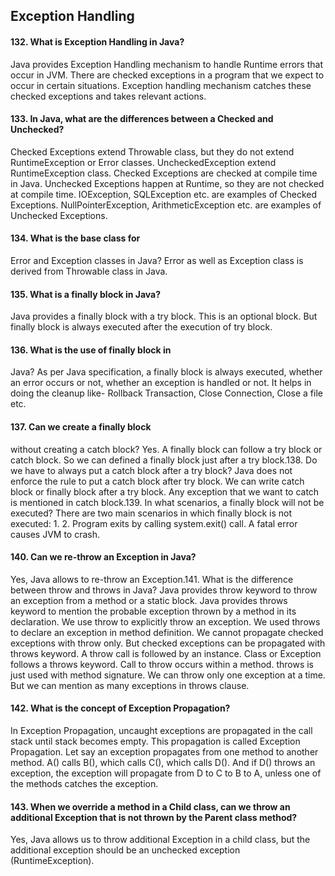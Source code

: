 ## Exception Handling
#### 132. What is Exception Handling in Java?
Java provides Exception Handling mechanism to handle Runtime errors that occur in JVM. There are checked exceptions in a program that we expect to occur in certain situations.
Exception handling mechanism catches these checked exceptions
and takes relevant actions.
#### 133. In Java, what are the differences between a Checked and Unchecked?
Checked Exceptions extend Throwable class, but they do not extend
RuntimeException or Error classes. UncheckedException extend
RuntimeException class.
Checked Exceptions are checked at compile time in Java.
Unchecked Exceptions happen at Runtime, so they are not checked
at compile time.
IOException, SQLException etc. are examples of Checked
Exceptions. NullPointerException, ArithmeticException etc. are
examples of Unchecked Exceptions.
#### 134. What is the base class for
Error and Exception classes in Java?
Error as well as Exception class is derived from Throwable class
in Java.
#### 135. What is a finally block in Java?
Java provides a finally block with a try block. This is an optional
block. But finally block is always executed after the execution of try
block.
#### 136. What is the use of finally block in
Java?
As per Java specification, a finally block is always executed,
whether an error occurs or not, whether an exception is handled or
not. It helps in doing the cleanup like- Rollback Transaction, Close
Connection, Close a file etc.
#### 137. Can we create a finally block
without creating a catch block?
Yes. A finally block can follow a try block or catch block. So we
can defined a finally block just after a try block.138. Do we have to always put a catch
block after a try block?
Java does not enforce the rule to put a catch block after try block.
We can write catch block or finally block after a try block.
Any exception that we want to catch is mentioned in catch block.139. In what scenarios, a finally block
will not be executed?
There are two main scenarios in which finally block is not
executed:
1.
2.
Program exits by calling system.exit() call.
A fatal error causes JVM to crash.
#### 140. Can we re-throw an Exception in Java?
Yes, Java allows to re-throw an Exception.141. What is the difference between
throw and throws in Java?
Java provides throw keyword to throw an exception from a method
or a static block. Java provides throws keyword to mention the
probable exception thrown by a method in its declaration.
We use throw to explicitly throw an exception. We used
throws to declare an exception in method definition.
We cannot propagate checked exceptions with throw only. But
checked exceptions can be propagated with throws keyword.
A throw call is followed by an instance. Class or Exception follows
a throws keyword.
Call to throw occurs within a method. throws is just used with
method signature.
We can throw only one exception at a time. But we can mention as
many exceptions in throws clause.

#### 142. What is the concept of Exception Propagation?
In Exception Propagation, uncaught exceptions are propagated in the
call stack until stack becomes empty. This propagation is called
Exception Propagation.
Let say an exception propagates from one method to another method.
A() calls B(), which calls C(), which calls D(). And if D() throws
an exception, the exception will propagate from D to C to B to A,
unless one of the methods catches the exception.
#### 143. When we override a method in a Child class, can we throw an additional Exception that is not thrown by the Parent class method?
Yes, Java allows us to throw additional Exception in a child class,
but the additional exception should be an unchecked exception
(RuntimeException).